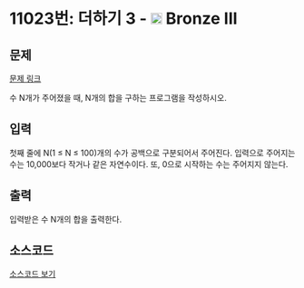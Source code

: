# 11023번: 더하기 3 - <img src="https://static.solved.ac/tier_small/3.svg" style="height:20px" /> Bronze III

<!-- performance -->

<!-- 문제 제출 후 깃허브에 푸시를 했을 때 제출한 코드의 성능이 입력될 공간입니다.-->

<!-- end -->

## 문제

[문제 링크](https://boj.kr/11023)

<p>수 N개가 주어졌을 때, N개의 합을 구하는 프로그램을 작성하시오.</p>

## 입력

<p>첫째 줄에 N(1 ≤ N ≤ 100)개의 수가 공백으로 구분되어서 주어진다. 입력으로 주어지는 수는 10,000보다 작거나 같은 자연수이다. 또, 0으로 시작하는 수는 주어지지 않는다.</p>

## 출력

<p>입력받은 수 N개의 합을 출력한다.</p>

## 소스코드

[소스코드 보기](더하기%203.py)